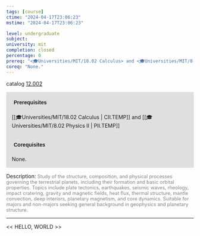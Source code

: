 ```yaml
---
tags: [course]
ctime: "2024-04-17T23:06:23"
mstime: "2024-04-17T23:06:23"

level: undergraduate
subject: 
university: mit
completion: closed
percentage: 0
prereq: "<🎓Universities/MIT/18.02 Calculus> and <🎓Universities/MIT/8.02 Physics II>"
coreq: "None."
---
```


catalog [12.002](http://student.mit.edu/catalog/m12a.html#12.002)

<span style="display: block; padding: 15px; background-color: rgb(100, 100, 100, 0.2);"><font id="m_prereq706_0" style="display: block; font-family: Arial, sans-serif; font-weight: bold; padding: 5px">Prerequisites</font><br><span id="prereq706_0">[[🎓Universities/MIT/18.02 Calculus | CII.TEMP]] and [[🎓Universities/MIT/8.02 Physics II | PII.TEMP]]</span></span>
<span style="display: block; padding: 15px; background-color: rgb(100, 100, 100, 0.2);"><font id="m_coreq706_0" style="display: block; font-family: Arial, sans-serif; font-weight: bold; padding: 5px">Corequisites</font><br><span id="coreq706_0">None.</span></span>

<font style="">Description:</font>
<font style="color: grey; font-size: 0.8rem;">Study of the structure, composition, and physical processes governing the terrestrial planets, including their formation and basic orbital properties. Topics include plate tectonics, earthquakes, seismic waves, rheology, impact cratering, gravity and magnetic fields, heat flux, thermal structure, mantle convection, deep interiors, planetary magnetism, and core dynamics. Suitable for majors and non-majors seeking general background in geophysics and planetary structure.</font>



---

<< HELLO, WORLD >>
